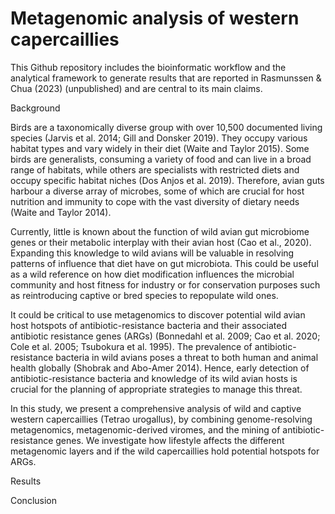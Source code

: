 # Metagenomic analysis of western capercaillies

This Github repository includes the bioinformatic workflow and the analytical framework to generate results that are reported in Rasmunssen & Chua (2023) (unpublished) and are central to its main claims.

Background

Birds are a taxonomically diverse group with over 10,500 documented living species (Jarvis et al. 2014; Gill and Donsker 2019). They occupy various habitat types and vary widely in their diet (Waite and Taylor 2015). Some birds are generalists, consuming a variety of food and can live in a broad range of habitats, while others are specialists with restricted diets and occupy specific habitat niches (Dos Anjos et al. 2019). Therefore, avian guts harbour a diverse array of microbes, some of which are crucial for host nutrition and immunity to cope with the vast diversity of dietary needs (Waite and Taylor 2014).

Currently, little is known about the function of wild avian gut microbiome genes or their metabolic interplay with their avian host (Cao et al., 2020). Expanding this knowledge to wild avians will be valuable in resolving patterns of influence that diet have on gut microbiota. This could be useful as a wild reference on how diet modification influences the microbial community and host fitness for industry or for conservation purposes such as reintroducing captive or bred species to repopulate wild ones.

It could be critical to use metagenomics to discover potential wild avian host hotspots of antibiotic-resistance bacteria and their associated antibiotic resistance genes (ARGs) (Bonnedahl et al. 2009; Cao et al. 2020; Cole et al. 2005; Tsubokura et al. 1995). The prevalence of antibiotic-resistance bacteria in wild avians poses a threat to both human and animal health globally (Shobrak and Abo-Amer 2014). Hence, early detection of antibiotic-resistance bacteria and knowledge of its wild avian hosts is crucial for the planning of appropriate strategies to manage this threat.

In this study, we present a comprehensive analysis of wild and captive western capercaillies (Tetrao urogallus), by combining genome-resolving metagenomics, metagenomic-derived viromes, and the mining of antibiotic-resistance genes. We investigate how lifestyle affects the different metagenomic layers and if the wild capercaillies hold potential hotspots for ARGs.

Results


Conclusion
